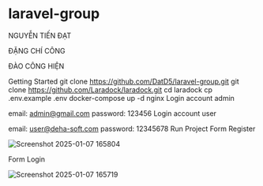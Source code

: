 
# laravel-group
NGUYỄN TIẾN ĐẠT

ĐẶNG CHÍ CÔNG

ĐÀO CÔNG HIỆN

Getting Started
git clone https://github.com/DatD5/laravel-group.git
git clone https://github.com/Laradock/laradock.git
cd laradock
cp .env.example .env
docker-compose up -d nginx
Login account admin

email: admin@gmail.com
password: 123456
Login account user

email: user@deha-soft.com
password: 12345678
Run Project
Form Register


![Screenshot 2025-01-07 165804](https://github.com/user-attachments/assets/62d8116e-4183-4fdf-b641-665678db9c39)



Form Login

![Screenshot 2025-01-07 165719](https://github.com/user-attachments/assets/cedce215-2a53-49c5-9738-fafc6385ba6f)


